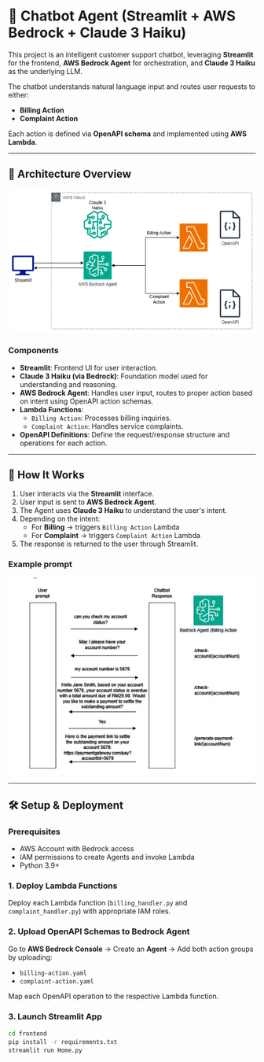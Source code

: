 # 💬 Chatbot Agent (Streamlit + AWS Bedrock + Claude 3 Haiku)

This project is an intelligent customer support chatbot, leveraging **Streamlit** for the frontend, **AWS Bedrock Agent** for orchestration, and **Claude 3 Haiku** as the underlying LLM.

The chatbot understands natural language input and routes user requests to either:

- **Billing Action**  
- **Complaint Action**

Each action is defined via **OpenAPI schema** and implemented using **AWS Lambda**.

---

## 🧩 Architecture Overview

![Architecture](./Chatbot-Agent.drawio.png)

### Components

- **Streamlit**: Frontend UI for user interaction.
- **Claude 3 Haiku (via Bedrock)**: Foundation model used for understanding and reasoning.
- **AWS Bedrock Agent**: Handles user input, routes to proper action based on intent using OpenAPI action schemas.
- **Lambda Functions**:
  - `Billing Action`: Processes billing inquiries.
  - `Complaint Action`: Handles service complaints.
- **OpenAPI Definitions**: Define the request/response structure and operations for each action.

---


## 🚀 How It Works

1. User interacts via the **Streamlit** interface.
2. User input is sent to **AWS Bedrock Agent**.
3. The Agent uses **Claude 3 Haiku** to understand the user's intent.
4. Depending on the intent:
   - For **Billing** → triggers `Billing Action` Lambda
   - For **Complaint** → triggers `Complaint Action` Lambda
5. The response is returned to the user through Streamlit.

### Example prompt
![Example](./example-prompt.jpg)

---

## 🛠️ Setup & Deployment

### Prerequisites

- AWS Account with Bedrock access
- IAM permissions to create Agents and invoke Lambda
- Python 3.9+

### 1. Deploy Lambda Functions

Deploy each Lambda function (`billing_handler.py` and `complaint_handler.py`) with appropriate IAM roles.

### 2. Upload OpenAPI Schemas to Bedrock Agent

Go to **AWS Bedrock Console** → Create an **Agent** → Add both action groups by uploading:
- `billing-action.yaml`
- `complaint-action.yaml`

Map each OpenAPI operation to the respective Lambda function.

### 3. Launch Streamlit App

```bash
cd frontend
pip install -r requirements.txt
streamlit run Home.py
```


